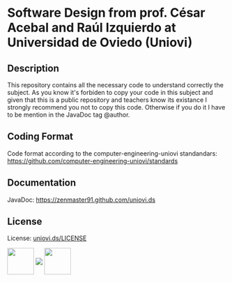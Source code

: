 # Software Design from prof. César Acebal and Raúl Izquierdo at Universidad de Oviedo (Uniovi)

## Description 
This repository contains all the necessary code to understand correctly the subject. As you know it's forbiden to copy your code in this subject and given that this is a public repository and teachers know its existance I strongly recommend you not to copy this code. Otherwise if you do it I have to be mention in the JavaDoc tag @author.

## Coding Format
Code format according to the computer-engineering-uniovi standandars: https://github.com/computer-engineering-uniovi/standards

## Documentation
JavaDoc: https://zenmaster91.github.com/uniovi.ds

## License
License: [uniovi.ds/LICENSE](https://github.com/ZenMaster91/uniovi.ds/blob/master/LICENSE)

<img src="http://es.creativecommons.org/blog/wp-content/uploads/2013/04/by-nc.eu_petit.png" height="61" align="middle">
<img src="https://github.com/computer-engineering-uniovi/standars/blob/master/ovicomputing@small.png" align="middle">
<img src="https://s3-eu-west-1.amazonaws.com/guille.uniovi/Files/Guill_io-logo%40color.png" height="61" align="middle">

